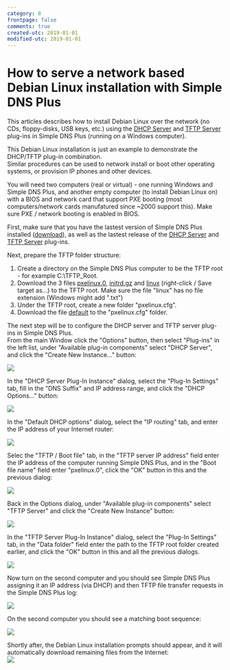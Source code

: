 ```yaml
---
category: 8
frontpage: false
comments: true
created-utc: 2019-01-01
modified-utc: 2019-01-01
---
```

# How to serve a network based Debian Linux installation with Simple DNS Plus

This articles describes how to install Debian Linux over the network (no CDs, floppy-disks, USB keys, etc.) using the [DHCP Server](https://simpledns.plus/plugin-dhcp) and [TFTP Server](https://simpledns.plus/plugin-tftp) plug-ins in Simple DNS Plus (running on a Windows computer).

This Debian Linux installation is just an example to demonstrate the DHCP/TFTP plug-in combination.  
Similar procedures can be used to network install or boot other operating systems, or provision IP phones and other devices.

You will need two computers (real or virtual) - one running Windows and Simple DNS Plus, and another empty computer (to install Debian Linux on) with a BIOS and network card that support PXE booting (most computers/network cards manufatured since ~2000 support this). Make sure PXE / network booting is enabled in BIOS.

First, make sure that you have the lastest version of Simple DNS Plus installed ([download](https://simpledns.plus/download)), as well as the lastest release of the [DHCP Server](https://simpledns.plus/plugin-dhcp) and [TFTP Server](https://simpledns.plus/plugin-tftp) plug-ins.

Next, prepare the TFTP folder structure:  
1) Create a directory on the Simple DNS Plus computer to be the TFTP root - for example C:\TFTP_Root.  
2) Download the 3 files [pxelinux.0](http://http.us.debian.org/debian/dists/lenny/main/installer-i386/current/images/netboot/debian-installer/i386/pxelinux.0), [initrd.gz](http://http.us.debian.org/debian/dists/lenny/main/installer-i386/current/images/netboot/debian-installer/i386/initrd.gz) and [linux](http://http.us.debian.org/debian/dists/lenny/main/installer-i386/current/images/netboot/debian-installer/i386/linux) (right-click / Save target as...) to the TFTP root. Make sure the file "linux" has no file extension (Windows might add ".txt")  
3) Under the TFTP root, create a new folder "pxelinux.cfg".  
4) Download the file [default](https://simpledns.plus/kb1304-default.ashx) to the "pxelinux.cfg" folder.

The next step will be to configure the DHCP server and TFTP server plug-ins in Simple DNS Plus.  
From the main Window click the "Options" button, then select "Plug-ins" in the left list, under "Available plug-in components" select "DHCP Server", and click the "Create New Instance..." button:

![](img/73/1.png)

In the "DHCP Server Plug-In Instance" dialog, select the "Plug-In Settings" tab, fill in the "DNS Suffix" and IP address range, and click the "DHCP Options..." button:

![](img/73/2.png)

In the "Default DHCP options" dialog, select the "IP routing" tab, and enter the IP address of your Internet router:

![](img/73/3.png)

Selec the "TFTP / Boot file" tab, in the "TFTP server IP address" field enter the IP address of the computer running Simple DNS Plus, and in the "Boot file name" field enter "pxelinux.0", click the "OK" button in this and the previous dialog:

![](img/73/4.png)

Back in the Options dialog, under "Available plug-in components" select "TFTP Server" and click the "Create New Instance" button:

![](img/73/5.png)

In the "TFTP Server Plug-In Instance" dialog, select the "Plug-In Settings" tab, in the "Data folder" field enter the path to the TFTP root folder created earlier, and click the "OK" button in this and all the previous dialogs.

![](img/73/6.png)

Now turn on the second computer and you should see Simple DNS Plus assigning it an IP address (via DHCP) and then TFTP file transfer requests in the Simple DNS Plus log:

![](img/73/7.png)

On the second computer you should see a matching boot sequence:

![](img/73/8.gif)

Shortly after, the Debian Linux installation prompts should appear, and it will automatically download remaining files from the Internet:  
![](img/73/9.png)  
